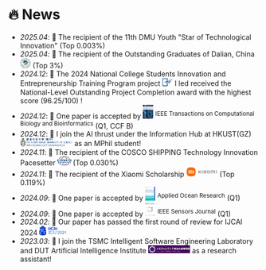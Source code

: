 # 🔥 News
- *2025.04*: 🎉 The recipient of the 11th DMU Youth "Star of Technological Innovation" (Top 0.003%)
- *2025.04*: 🎉 The recipient of the Outstanding Graduates of Dalian, China <img src='./images/dalian.png' style='width: 1.5em;'> (Top 3%)
- *2024.12*: 🎉 The 2024 National College Students Innovation and Entrepreneurship Training Program project <img src='./images/NCS.png' style='width: 1.5em;'> I led received the National-Level Outstanding Project Completion award with the highest score (96.25/100) !
- *2024.12*: 🎉 One paper is accepted by <img src='./images/TCBB.png' style='width: 1.5em;'> <sup>IEEE Transactions on Computational Biology and Bioinformatics</sup> (Q1, CCF B) 
- *2024.12*: 🎉 I join the AI thrust under the Information Hub at HKUST(GZ) <img src='./images/hkust(gz)1.png' style='width: 7.5em;'> as an MPhil student!
- *2024.11*: 🎉 The recipient of the COSCO SHIPPING Technology Innovation Pacesetter<img src='./images/cosco.png' style='width: 2.5em;'>(Top 0.030%)
- *2024.11*: 🎉 The recipient of the Xiaomi Scholarship <img src='./images/xiaomi.png' style='width: 4.5em;'> (Top 0.119%)
- *2024.09*: 🎉 One paper is accepted by <img src='./images/APOR.png' style='width: 1.5em;'> <sup>Applied Ocean Research</sup> (Q1) 
- *2024.09*: 🎉 One paper is accepted by <img src='./images/JS.png' style='width: 1.5em;'> <sup>IEEE Sensors Journal</sup> (Q1)
- *2024.02*: 🎉 Our paper has passed the first round of review for IJCAI 2024 <img src='./images/IJCAI.jpg' style='width: 4em;'> 
- *2023.03*: 🎉 I join the TSMC Intelligent Software Engineering Laboratory and DUT Artificial Intelligence Institute <img src='./images/dutAI.png' style='width: 6em;'> as a research assistant!
